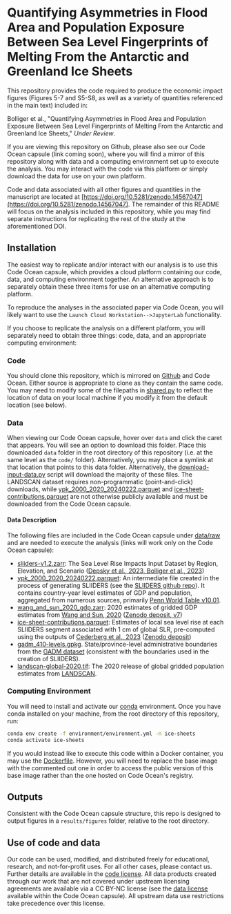 # Quantifying Asymmetries in Flood Area and Population Exposure Between Sea Level Fingerprints of Melting From the Antarctic and Greenland Ice Sheets

This repository provides the code required to produce the economic impact figures (Figures 5-7 and S5-S8, as well as a variety of quantities referenced in the main text) included in:

Bolliger et al., "Quantifying Asymmetries in Flood Area and Population Exposure Between Sea Level Fingerprints of Melting From the Antarctic and Greenland Ice Sheets," *Under Review*.

If you are viewing this repository on Github, please also see our Code Ocean capsule (link coming soon), where you will find a mirror of this repository along with data and a computing environment set up to execute the analysis. You may interact with the code via this platform or simply download the data for use on your own platform.

Code and data associated with all other figures and quantities in the manuscript are located at [https://doi.org/10.5281/zenodo.14567047](https://doi.org/10.5281/zenodo.14567047). The remainder of this README will focus on the analysis included in this repository, while you may find separate instructions for replicating the rest of the study at the aforementioned DOI.

## Installation

The easiest way to replicate and/or interact with our analysis is to use this Code Ocean capsule, which provides a cloud platform containing our code, data, and computing environment together. An alternative approach is to separately obtain these three items for use on an alternative computing platform.

To reproduce the analyses in the associated paper via Code Ocean, you will likely want to use the `Launch Cloud Workstation-->JupyterLab` functionality.

If you choose to replicate the analysis on a different platform, you will separately need to obtain three things: code, data, and an appropriate computing environment:

### Code

You should clone this repository, which is mirrored on [Github](https://github.com/bolliger32/ice-sheet-impacts) and Code Ocean. Either source is appropriate to clone as they contain the same code. You may need to modify some of the filepaths in [shared.py](code/shared.py) to reflect the location of data on your local machine if you modify it from the default location (see below).

### Data

When viewing our Code Ocean capsule, hover over `data` and click the caret that appears. You will see an option to download this folder. Place this downloaded `data` folder in the root directory of this repository (i.e. at the same level as the `code/` folder). Alternatively, you may place a symlink at that location that points to this data folder. Alternatively, the [download-input-data.py](environment/download-input-data.py) script will download the majority of these files. The LANDSCAN dataset requires non-programmatic (point-and-click) downloads, while [ypk_2000_2020_20240222.parquet](data/raw/ypk_2000_2020_20240222.parquet) and [ice-sheet-contributions.parquet](data/raw/ice-sheet-contributions.parquet) are not otherwise publicly available and must be downloaded from the Code Ocean capsule.

#### Data Description

The following files are included in the Code Ocean capsule under [data/raw](data/raw) and are needed to execute the analysis (links will work only on the Code Ocean capsule):

* [sliiders-v1.2.zarr](data/raw/sliiders-v1.2.zarr): The Sea Level Rise Impacts Input Dataset by Region, Elevation, and Scenario ([Depsky et al., 2023, Bolliger et al., 2023](https://zenodo.org/records/10779331))
* [ypk_2000_2020_20240222.parquet](data/raw/ypk_2000_2020_20240222.parquet): An intermediate file created in the process of generating SLIIDERS (see the [SLIIDERS github repo](https://github.com/ClimateImpactLab/sliiders/blob/main/notebooks/data-processing/1-country-level-temporal-trends/1-historical-income-pop.ipynb)). It contains country-year level estimates of GDP and population, aggregated from numerous sources, primarily [Penn World Table v10.01](https://www.rug.nl/ggdc/productivity/pwt/).
* [wang_and_sun_2020_gdp.zarr](data/raw/wang_and_sun_2020_gdp.zarr): 2020 estimates of gridded GDP estimates from [Wang and Sun, 2020](https://www.nature.com/articles/s41597-022-01300-x) ([Zenodo deposit, v7](https://zenodo.org/records/7898409))
* [ice-sheet-contributions.parquet](data/raw/ice-sheet-contributions.parquet): Estimates of local sea level rise at each SLIIDERS segment associated with 1 cm of global SLR, pre-computed using the outputs of [Cederberg et al., 2023](https://academic.oup.com/gji/article/235/1/353/7188292?login=false) ([Zenodo deposit](https://zenodo.org/records/7949464))
* [gadm_410-levels.gpkg](data/raw/gadm_410-levels.gpkg). State/province-level administrative boundaries from the [GADM dataset](https://gadm.org) (consistent with the boundaries used in the creation of SLIIDERS).
* [landscan-global-2020.tif](data/raw/landscan-global-2020.tif): The 2020 release of global gridded population estimates from [LANDSCAN](https://landscan.ornl.gov).

### Computing Environment

You will need to install and activate our [conda](https://docs.conda.io/en/latest/miniconda.html) environment. Once you have conda installed on your machine, from the root directory of this repository, run:

```bash
conda env create -f environment/environment.yml -n ice-sheets
conda activate ice-sheets
```

If you would instead like to execute this code within a Docker container, you may use the [Dockerfile](environment/Dockerfile). However, you will need to replace the base image with the commented out one in order to access the public version of this base image rather than the one hosted on Code Ocean's registry.

## Outputs

Consistent with the Code Ocean capsule structure, this repo is designed to output figures in a `results/figures` folder, relative to the root directory.

## Use of code and data

Our code can be used, modified, and distributed freely for educational, research, and not-for-profit uses. For all other cases, please contact us. Further details are available in the [code license](code/LICENSE). All data products created through our work that are not covered under upstream licensing agreements are available via a CC BY-NC license (see the [data license](data/LICENSE) available within the Code Ocean capsule). All upstream data use restrictions take precedence over this license.

